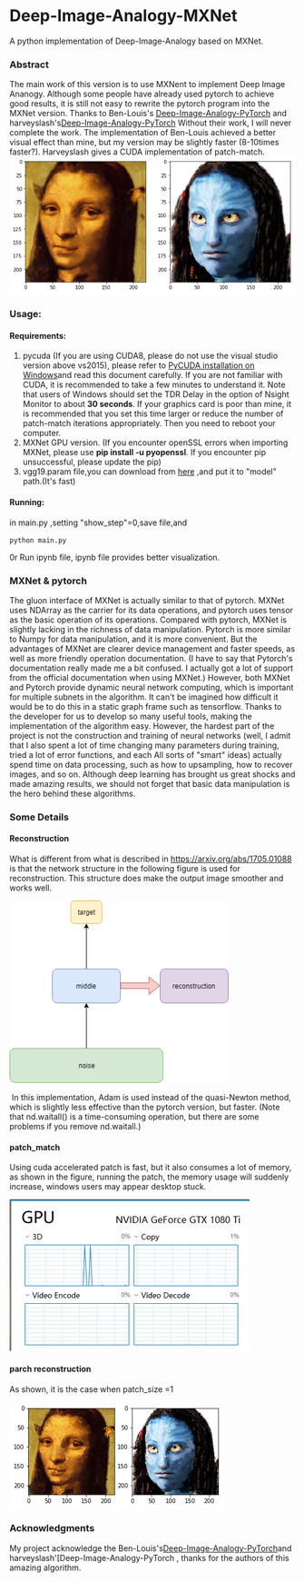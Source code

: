 # Deep-Image-Analogy-MXNet
A python implementation of Deep-Image-Analogy based on MXNet.
### Abstract
The main work of this version is to use MXNent to implement Deep Image Ananogy. Although some people have already used pytorch to achieve good results, it is still not easy to rewrite the pytorch program into the MXNet version.
Thanks to Ben-Louis's [Deep-Image-Analogy-PyTorch](https://github.com/Ben-Louis/Deep-Image-Analogy-PyTorch.git) and harveyslash's[Deep-Image-Analogy-PyTorch]( https://github.com/harveyslash/Deep-Image-Analogy-PyTorch.git) Without their work, I will never complete the work. The implementation of Ben-Louis achieved a better visual effect than mine, but my version may be slightly faster (8-10times faster?). Harveyslash gives a CUDA implementation of patch-match.
![](./result/result.png)

### Usage:
#### Requirements:
1. pycuda (If you are using CUDA8, please do not use the visual  studio version above vs2015), please refer to [PyCUDA installation on Windows](https://github.com/drasmuss/hessianfree/wiki/PyCUDA-installation-on-Windows)and read this document carefully. If you are not familiar with CUDA, it is recommended to take a few minutes to understand it. Note that users of Windows should set the TDR Delay in the option of Nsight Monitor to about **30 seconds**. If your graphics card is poor than mine, it is recommended that you set this time larger or reduce the number of patch-match iterations appropriately. Then you need to reboot your computer.
2. MXNet GPU version. (If you encounter openSSL errors when importing MXNet, please use **pip install -u pyopenssl**. If you encounter pip unsuccessful, please update the pip)
3. vgg19.param file,you can download from [here](https://apache-mxnet.s3-accelerate.dualstack.amazonaws.com/gluon/models/vgg19-f7134366.zip) ,and put it to "model" path.(It's fast)
#### Running:
in main.py ,setting "show_step"=0,save file,and
```
python main.py
```
0r
Run ipynb file, ipynb file provides better visualization.
### MXNet & pytorch
The gluon interface of MXNet is actually similar to that of pytorch. MXNet uses NDArray as the carrier for its data operations, and pytorch uses tensor as the basic operation of its operations. Compared with pytorch, MXNet is slightly lacking in the richness of data manipulation. Pytorch is more similar to Numpy for data manipulation, and it is more convenient. But the advantages of MXNet are clearer device management and faster speeds, as well as more friendly operation documentation. (I have to say that Pytorch's documentation really made me a bit confused. I actually got a lot of support from the official documentation when using MXNet.)
However, both MXNet and Pytorch provide dynamic neural network computing, which is important for multiple subnets in the algorithm. It can't be imagined how difficult it would be to do this in a static graph frame such as tensorflow. Thanks to the developer for us to develop so many useful tools, making the implementation of the algorithm easy.
However, the hardest part of the project is not the construction and training of neural networks (well, I admit that I also spent a lot of time changing many parameters during training, tried a lot of error functions, and each All sorts of "smart" ideas) actually spend time on data processing, such as how to upsampling, how to recover images, and so on. Although deep learning has brought us great shocks and made amazing results, we should not forget that basic data manipulation is the hero behind these algorithms.
### Some Details
#### Reconstruction
What is different from what is described in https://arxiv.org/abs/1705.01088 is that the network structure in the following figure is used for reconstruction. This structure does make the output image smoother and works well.

![](./result/DIA_1.png)

 In this implementation, Adam is used instead of the quasi-Newton method, which is slightly less effective than the pytorch version, but faster. (Note that nd.waitall() is a time-consuming operation, but there are some problems if you remove nd.waitall.)
#### patch_match
Using cuda accelerated patch is fast, but it also consumes a lot of memory, as shown in the figure, running the patch, the memory usage will suddenly increase, windows users may appear desktop stuck.

![](./result/DIA_2.PNG)
#### parch reconstruction
As shown, it is the case when patch_size =1

![](./result/result_a.png)
### Acknowledgments
My project acknowledge the Ben-Louis's[Deep-Image-Analogy-PyTorch](https://github.com/Ben-Louis/Deep-Image-Analogy-PyTorch.git)and harveyslash'[Deep-Image-Analogy-PyTorch , thanks for the authors of this amazing algorithm.
